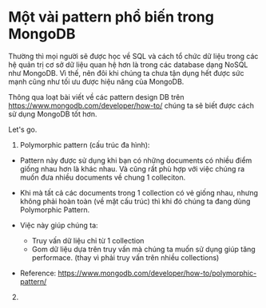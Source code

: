 # Một vài pattern phổ biến trong MongoDB

Thường thì mọi người sẽ được học về SQL và cách tổ chức dữ liệu trong các hệ quản trị cơ sở dữ liệu quan hệ hơn là trong các database dạng NoSQL như MongoDB. Vì thế, nên đôi khi chúng ta chưa tận dụng hết được sức mạnh cũng như tối ưu được hiệu năng của MongoDB.

Thông qua loạt bài viết về các pattern design DB trên https://www.mongodb.com/developer/how-to/ chúng ta sẽ biết được cách sử dụng MongoDB tốt hơn.

Let's go.

1. Polymorphic pattern (cấu trúc đa hình):
- Pattern này được sử dụng khi bạn có những documents có nhiều điểm giống nhau hơn là khác nhau. Và cũng rất phù hợp với việc chúng ra muốn đưa nhiều documents về chung 1 colleciton.

- Khi mà tất cả các documents trong 1 collection có vẻ giống nhau, nhưng không phải hoàn toàn (về mặt cấu trúc) thì khi đó chúng ta đang dùng Polymorphic Pattern.

- Việc này giúp chúng ta:
	- Truy vấn dữ liệu chỉ từ 1 collection
	- Gom dữ liệu dựa trên truy vấn mà chúng ta muốn sử dụng giúp tăng performace. (thay vì phải truy vấn trên nhiều collections)

- Reference: https://www.mongodb.com/developer/how-to/polymorphic-pattern/

2. 
